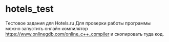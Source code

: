 # hotels_test
Тестовое задания для Hotels.ru
Для проверки работы программы можно запустить онлайн компилятор https://www.onlinegdb.com/online_c++_compiler и скопировать туда код.
